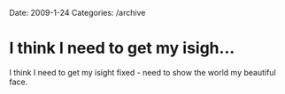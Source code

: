 Date: 2009-1-24
Categories: /archive

# I think I need to get my isigh...

I think I need to get my isight fixed - need to show the world my beautiful face.
